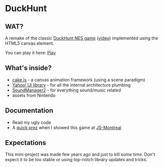 DuckHunt
=============

WAT?
----
A remake of the classic [DuckHunt NES game](http://en.wikipedia.org/wiki/Duck_Hunt) ([video](http://www.youtube.com/watch?v=x-daxzVxrQI)) implemented using the HTML5 canvas element.

You can play it here: [Play](http://grosbouddha.github.io/duckhunt/)

What's inside?
--------------

* [cake.js](https://code.google.com/p/cakejs/) - a canvas animation framework (using a scene paradigm)
* [Yahoo! UI library](http://yuilibrary.com/) - for all the internal architecture plumbing 
* [SoundManager2](http://www.schillmania.com/projects/soundmanager2/) - for everything sound/music related
* assets from Nintendo

Documentation
-------------
* Read my ugly code
* A [quick prez](https://docs.google.com/presentation/d/1l8L7YztWLHbxU8j_E1InVYaXufH76ghRVcmMTZuJBs0/edit?usp=sharing&authkey=COmsiZAL) when I showed this game at [JS-Montreal](http://js-montreal.org/)

Expectations
------------

This mini-project was made few years ago and just to kill some time.
Don't expect it to be too stable or using top-notch library updates and tricks.

